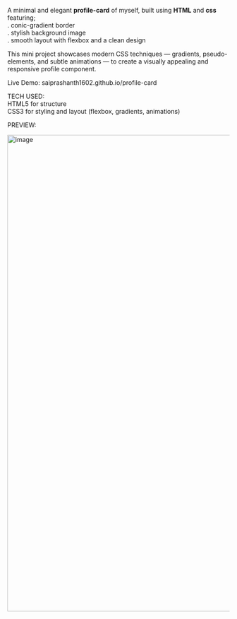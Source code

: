 A minimal and elegant **profile-card** of myself, built using **HTML** and **css** featuring;  
    . conic-gradient border  
    . stylish background image  
    . smooth layout with flexbox and a clean design  
  
This mini project showcases modern CSS techniques — gradients, pseudo-elements, and subtle animations — to create a visually appealing and responsive profile component.  
  
Live Demo: saiprashanth1602.github.io/profile-card   
  
TECH USED:  
HTML5 for structure  
CSS3 for styling and layout (flexbox, gradients, animations)  

PREVIEW:  
  
<img width="1919" height="1079" alt="image" src="https://github.com/user-attachments/assets/eb0f052d-0801-4208-ac01-8c303203df8e" />

